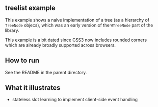 treelist example
----------------

This example shows a naive implementation of a tree (as a hierarchy of
`TreeNode` objecs), which was an early version of the `WTreeNode` part
of the library.

This example is a bit dated since CSS3 now includes rounded corners
which are already broadly supported across browsers.

How to run
----------

See the README in the parent directory.

What it illustrates
-------------------

- stateless slot learning to implement client-side event handling